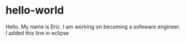 # hello-world

Hello.  My name is Eric.   I am working on becoming a sofeware engineer.   
I added this line in eclipse 

